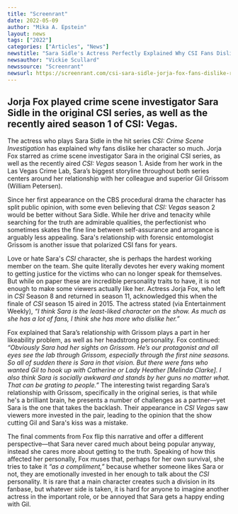 ```yaml
---
title: "Screenrant"
date: 2022-05-09
author: "Mika A. Epstein"
layout: news
tags: ["2022"]
categories: ["Articles", "News"]
newstitle: "Sara Sidle's Actress Perfectly Explained Why CSI Fans Dislike Her So Much"
newsauthor: "Vickie Scullard"
newssource: "Screenrant"
newsurl: https://screenrant.com/csi-sara-sidle-jorja-fox-fans-dislike-reason/
---
```


## Jorja Fox played crime scene investigator Sara Sidle in the original CSI series, as well as the recently aired season 1 of CSI: Vegas.

The actress who plays Sara Sidle in the hit series _CSI: Crime Scene Investigation_ has explained why fans dislike her character so much. Jorja Fox starred as crime scene investigator Sara in the original CSI series, as well as the recently aired _CSI: Vegas_ season 1. Aside from her work in the Las Vegas Crime Lab, Sara’s biggest storyline throughout both series centers around her relationship with her colleague and superior Gil Grissom (William Petersen).

Since her first appearance on the CBS procedural drama the character has split public opinion, with some even believing that _CSI: Vegas_ season 2 would be better without Sara Sidle. While her drive and tenacity while searching for the truth are admirable qualities, the perfectionist who sometimes skates the fine line between self-assurance and arrogance is arguably less appealing. Sara's relationship with forensic entomologist Grissom is another issue that polarized CSI fans for years.

Love or hate Sara's _CSI_ character, she is perhaps the hardest working member on the team. She quite literally devotes her every waking moment to getting justice for the victims who can no longer speak for themselves. But while on paper these are incredible personality traits to have, it is not enough to make some viewers actually like her. Actress Jorja Fox, who left in _CSI_ Season 8 and returned in season 11, acknowledged this when the finale of _CSI_ season 15 aired in 2015. The actress stated (via Entertainment Weekly), _“I think Sara is the least-liked character on the show. As much as she has a lot of fans, I think she has more who dislike her.”_

Fox explained that Sara’s relationship with Grissom plays a part in her likeability problem, as well as her headstrong personality. Fox continued: _“Obviously Sara had her sights on Grissom. He’s our protagonist and all eyes see the lab through Grissom, especially through the first nine seasons. So all of sudden there is Sara in that vision. But there were fans who wanted Gil to hook up with Catherine or Lady Heather [Melinda Clarke]. I also think Sara is socially awkward and stands by her guns no matter what. That can be grating to people.”_ The interesting twist regarding Sara’s relationship with Grissom, specifically in the original series, is that while he's a brilliant brain, he presents a number of challenges as a partner—yet Sara is the one that takes the backlash. Their appearance in _CSI Vegas_ saw viewers more invested in the pair, leading to the opinion that the show cutting Gil and Sara's kiss was a mistake.

The final comments from Fox flip this narrative and offer a different perspective—that Sara never cared much about being popular anyway, instead she cares more about getting to the truth. Speaking of how this affected her personally, Fox muses that, perhaps for her own survival, she tries to take it _“as a compliment,”_ because whether someone likes Sara or not, they are emotionally invested in her enough to talk about the _CSI_ personality. It is rare that a main character creates such a division in its fanbase, but whatever side is taken, it is hard for anyone to imagine another actress in the important role, or be annoyed that Sara gets a happy ending with Gil.
